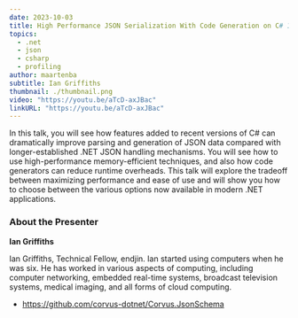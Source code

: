 ```yaml
---
date: 2023-10-03
title: High Performance JSON Serialization With Code Generation on C# 11 and .NET 7.0
topics:
  - .net
  - json
  - csharp
  - profiling
author: maartenba
subtitle: Ian Griffiths
thumbnail: ./thumbnail.png
video: "https://youtu.be/aTcD-axJBac"
linkURL: "https://youtu.be/aTcD-axJBac"
---
```


In this talk, you will see how features added to recent versions of C# can dramatically improve parsing and generation of JSON data compared with longer-established .NET JSON handling mechanisms. You will see how to use high-performance memory-efficient techniques, and also how code generators can reduce runtime overheads. This talk will explore the tradeoff between maximizing performance and ease of use and will show you how to choose between the various options now available in modern .NET applications.

### About the Presenter

**Ian Griffiths**

Ian Griffiths, Technical Fellow, endjin. Ian started using computers when he was six. He has worked in various aspects of computing, including computer networking, embedded real-time systems, broadcast television systems, medical imaging, and all forms of cloud computing.

- https://github.com/corvus-dotnet/Corvus.JsonSchema
